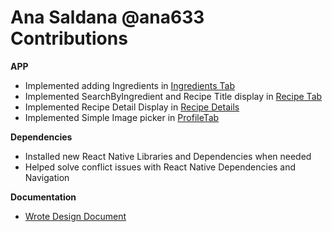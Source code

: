 # Ana Saldana @ana633 Contributions

**APP**

- Implemented adding Ingredients in [Ingredients Tab](./../../RecipeFinderApp/tabs/IngredientsTab.js)
- Implemented SearchByIngredient and Recipe Title display in [Recipe Tab](./../../RecipeFinderApp/tabs/RecipeTab.js)
- Implemented Recipe Detail Display in [Recipe Details](./../../RecipeFinderApp/tabs/RecipeDetails.js)
- Implemented Simple Image picker in [ProfileTab](./../../RecipeFinderApp/tabs/ProfileTab.js)

**Dependencies**

- Installed new React Native Libraries and Dependencies when needed
- Helped solve conflict issues with React Native Dependencies and Navigation

**Documentation**
- [Wrote Design Document](./../../docs/DESIGN.md)


